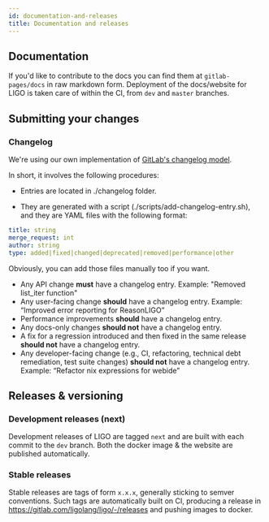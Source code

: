 ```yaml
---
id: documentation-and-releases
title: Documentation and releases
---
```



## Documentation

If you'd like to contribute to the docs you can find them at `gitlab-pages/docs` in raw markdown form.
Deployment of the docs/website for LIGO is taken care of within the CI, from `dev` and `master` branches.


## Submitting your changes

### Changelog

We're using our own implementation of [GitLab's changelog model](https://docs.gitlab.com/ee/development/changelog.html).

In short, it involves the following procedures:

- Entries are located in ./changelog folder.

- They are generated with a script (./scripts/add-changelog-entry.sh), and they are YAML files with the following format:
```yaml
title: string
merge_request: int
author: string
type: added|fixed|changed|deprecated|removed|performance|other
```
Obviously, you can add those files manually too if you want.

- Any API change **must** have a changelog entry. Example: "Removed list_iter function"
- Any user-facing change **should** have a changelog entry. Example: “Improved error reporting for ReasonLIGO”
- Performance improvements **should** have a changelog entry.
- Any docs-only changes **should not** have a changelog entry.
- A fix for a regression introduced and then fixed in the same release **should not**
have a changelog entry.
- Any developer-facing change (e.g., CI, refactoring, technical debt remediation,
test suite changes) **should not** have a changelog entry. Example: “Refactor nix expressions for webide”

## Releases & versioning

### Development releases (next)

Development releases of LIGO are tagged `next` and are built with each commit to the `dev` branch. Both the docker image & the website are published automatically.

### Stable releases

Stable releases are tags of form `x.x.x`, generally sticking to semver conventions. Such tags are automatically built on CI, producing a release in https://gitlab.com/ligolang/ligo/-/releases and pushing images to docker.
